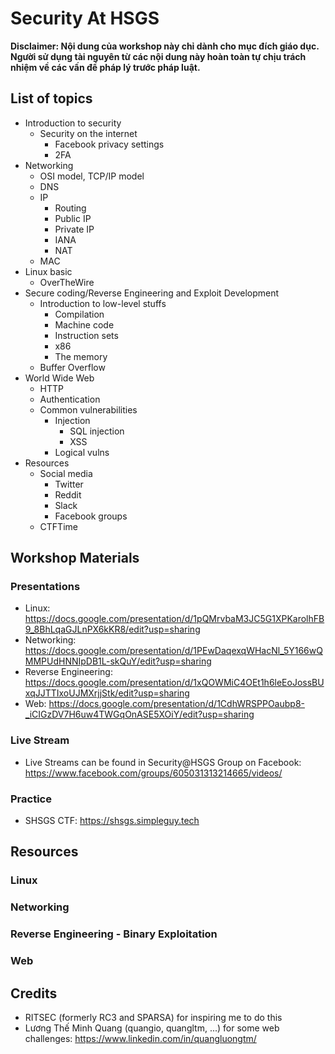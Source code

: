 # Security At HSGS

**Disclaimer: Nội dung của workshop này chỉ dành cho mục đích giáo dục. Người sử dụng tài nguyên từ các nội dung này hoàn toàn tự chịu trách nhiệm về các vấn đề pháp lý trước pháp luật.**

## List of topics

- Introduction to security
    - Security on the internet
        - Facebook privacy settings
        - 2FA
- Networking
    - OSI model, TCP/IP model
    - DNS
    - IP
        - Routing
        - Public IP
        - Private IP
        - IANA
        - NAT
    - MAC
- Linux basic
    - OverTheWire
- Secure coding/Reverse Engineering and Exploit Development
    - Introduction to low-level stuffs
        - Compilation
        - Machine code
        - Instruction sets
        - x86
        - The memory    
    - Buffer Overflow
- World Wide Web
    - HTTP
    - Authentication
    - Common vulnerabilities
        - Injection
            - SQL injection
            - XSS
        - Logical vulns
- Resources
    - Social media
        - Twitter
        - Reddit
        - Slack
        - Facebook groups
    - CTFTime

## Workshop Materials

### Presentations

- Linux: https://docs.google.com/presentation/d/1pQMrvbaM3JC5G1XPKarolhFB9_8BhLqaGJLnPX6kKR8/edit?usp=sharing
- Networking: https://docs.google.com/presentation/d/1PEwDaqexqWHacNl_5Y166wQMMPUdHNNIpDB1L-skQuY/edit?usp=sharing
- Reverse Engineering: https://docs.google.com/presentation/d/1xQOWMiC4OEt1h6leEoJossBUxqJJTTIxoUJMXrjjStk/edit?usp=sharing
- Web: https://docs.google.com/presentation/d/1CdhWRSPPOaubp8-_iCIGzDV7H6uw4TWGqOnASE5XOiY/edit?usp=sharing

### Live Stream

- Live Streams can be found in Security@HSGS Group on Facebook: https://www.facebook.com/groups/605031313214665/videos/

### Practice

- SHSGS CTF: https://shsgs.simpleguy.tech

## Resources

### Linux

### Networking

### Reverse Engineering - Binary Exploitation

### Web

## Credits

- RITSEC (formerly RC3 and SPARSA) for inspiring me to do this
- Lương Thế Minh Quang (quangio, quangltm, ...) for some web challenges: https://www.linkedin.com/in/quangluongtm/